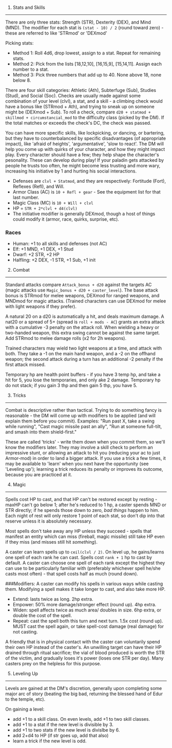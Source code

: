 1.  Stats and Skills
---------------------

There are only three stats: Strength (STR), Dexterity (DEX), and Mind (MND). The modifier for each stat is `(stat - 10) / 2` (round toward zero) - these are referred to like 'STRmod' or 'DEXmod'

Picking stats:

* Method 1: Roll 4d6, drop lowest, assign to a stat. Repeat for remaining stats.
* Method 2: Pick from the lists [18,12,10], [16,15,9], [15,14,11]. Assign each number to a stat.
* Method 3: Pick three numbers that add up to 40. None above 18, none below 8.

There are four skill categories: Athletic (Ath), Subterfuge (Sub), Studies (Stud), and Social (Soc). Checks are usually made against some combination of your level (clvl), a stat, and a skill - a climbing check would have a bonus like (STRmod + Ath), and trying to sneak up on someone might be (DEXmod + Sub).
To roll a check, compare `d20 + statmod + skillmod + circumstancial_mod` to the difficulty class (picked by the DM).
If the total matches or exceeds the check's DC, the check was passed. 

You can have more specific skills, like lockpicking, or dancing, or bartering, but they have to counterbalanced by specific disadvantages (of appropriate impact), like 'afraid of heights', 'argumentative', 'slow to react'. The DM will help you come up with quirks of your character, and how they might impact play. Every character should have a few; they help shape the character's pesonality. These can develop during play! If your paladin gets attacked by people he trusts too often, he might become less trusting and more wary, increasing his initiative by 1 and hurting his social interactions.

* Defenses are `clvl + Statmod`, and they are respectively: Fortitude (Fort), Reflexes (Refl), and Will.
* Armor Class (AC) is `10 + Refl + gear` - See the equipment list for that last number.
* Magic Class (MC) is `10 + Will + clvl`
* HP = `STR + 2*clvl + d4(clvl)`
* The initiative modifier is generally DEXmod, though a host of things could modify it (armor, race, quirks, surprise, etc).

### Races

* Human:    +1 to all skills and defenses (not AC)
* Elf:      +1 MND, +1 DEX, +1 Stud
* Dwarf:    +2 STR, +2 HP
* Halfling: +2 DEX, -1 STR, +1 Sub, +1 init


2.  Combat
------------------

Standard attacks compare `Attack_bonus + d20` against the targets AC (magic attacks use `Magic_bonus + d20 + caster_level`).
The base attack bonus is STRmod for melee weapons, DEXmod for ranged weapons, and MNDmod for magic attacks. (Trained characters can use DEXmod for melee with light weapons if they prefer).

A natural 20 on a d20 is automatically a hit, and deals maximum damage. A nat20 or a spread of 5+ (spread is `roll + mods - AC`) grants an extra attack with a cumulative -3 penalty on the attack roll. When wielding a heavy or two-handed weapon, this extra swing cannot be against the same target. Add STRmod to melee damage rolls (x2 for 2h weapons).

Trained characters may wield two light weapons at a time, and attack with both. They take a -1 on the main hand weapon,
and a -2 on the offhand weapon; the second attack during a turn has an additional -2 penalty if the first attack missed.

Temporary hp are health point buffers - if you have 3 temp hp, and take a hit for 5, you lose the temporaries, and only ake 2 damage. Temporary hp do not stack; if you gain 3 thp and then gain 5 thp, you have 5.

3.  Tricks
----------------

Combat is descriptive rather than tactical. Trying to do something fancy is reasonable - the DM will come up with modifiers to be applied (and will explain them before you commit). Examples: "Run past X, take a swing while running", "Cast magic missile past an ally", "Run at someone full-tilt, and smash into them shield-first."

These are called 'tricks' - write them down when you commit them, so we'll know the modifiers later. They may involve a skill check to perform an impressive stunt, or allowing an attack to hit you (reducing your ac to just Armor-mod) in order to land a bigger attack. If you use a trick a few times, it may be available to 'learn' when you next have the opportunity (see 'Leveling up'); learning a trick
reduces its penalty or improves its outcome, because you are practiced at it.

4.  Magic
---------------

Spells cost HP to cast, and that HP can't be restored except by resting - maxHP can't go below 1; after he's reduced to 1 hp,
a caster spends MND or STR directly; if he spends those down to zero, *bad things* happen to him. Each night of rest will only 
restore 1 point of each stat, so don't dip into that reserve unless it is absolutely necessary.

Most spells don't take away any HP unless they succeed - spells that manifest an entity which can miss (fireball, magic missile)
still take HP even if they miss (and misses still hit *something*).

A caster can learn spells up to `ceil(clvl / 2)`. On level up, he gains/learns one spell of each rank he can cast. Spells cost `rank + 1` hp to cast by default. A caster can choose one spell of each rank except the highest they can use to be particularly familiar with (preferably whichever spell he/she casts most often) - that spell costs half as much (round down).

###Modifiers:
  A caster can modify his spells in various ways while casting them. Modifying a spell makes it take longer to cast, and also take more HP.

  - Extend:  lasts twice as long. 2hp extra.
  - Empower: 50% more damage/stronger effect (round up). 4hp extra.
  - Widen:   spell affects twice as much area/ doubles in size. 6hp extra, or double the cost of the spell.
  - Repeat:  cast the spell both this turn and next turn. 1.5x cost (round up). MUST cast the spell again, or take spell-cost damage (real damage) for not casting.

A friendly that is in physical contact with the caster can voluntarily spend their own HP instead of the caster's. An unwilling target can have their HP drained through ritual sacrifice; the vial of blood produced is worth the STR of the victim, and gradually loses it's power (loses one STR per day). Many casters prey on the helpless for this purpose.

5.  Leveling Up
-----------------

Levels are gained at the DM's discretion, generally upon completing some major arc of story (beating the big bad, returning the blessed hand of Edur to the temple, etc).

On gaining a level:

* add +1 to a skill class. On even levels, add +1 to two skill classes.
* add +1 to a stat if the new level is divisible by 3.
* add +1 to two stats if the new level is divislbe by 6.
* add 2+d4 to HP (if str goes up, add that also)
* learn a trick if the new level is odd.


